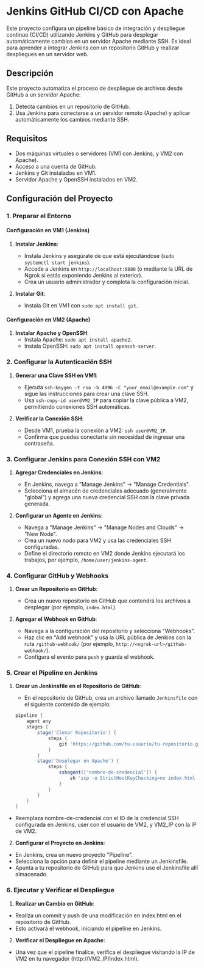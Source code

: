 # Jenkins GitHub CI/CD con Apache

Este proyecto configura un pipeline básico de integración y despliegue continuo (CI/CD) utilizando Jenkins y GitHub para desplegar automáticamente cambios en un servidor Apache mediante SSH. Es ideal para aprender a integrar Jenkins con un repositorio GitHub y realizar despliegues en un servidor web.

## Descripción

Este proyecto automatiza el proceso de despliegue de archivos desde GitHub a un servidor Apache:
1. Detecta cambios en un repositorio de GitHub.
2. Usa Jenkins para conectarse a un servidor remoto (Apache) y aplicar automáticamente los cambios mediante SSH.

## Requisitos

- Dos máquinas virtuales o servidores (VM1 con Jenkins, y VM2 con Apache).
- Acceso a una cuenta de GitHub.
- Jenkins y Git instalados en VM1.
- Servidor Apache y OpenSSH instalados en VM2.

## Configuración del Proyecto

### 1. Preparar el Entorno

#### Configuración en VM1 (Jenkins)
1. **Instalar Jenkins**:
   - Instala Jenkins y asegúrate de que está ejecutándose (`sudo systemctl start jenkins`).
   - Accede a Jenkins en `http://localhost:8080` (o mediante la URL de Ngrok si estás exponiendo Jenkins al exterior).
   - Crea un usuario administrador y completa la configuración inicial.

2. **Instalar Git**:
   - Instala Git en VM1 con `sudo apt install git`.

#### Configuración en VM2 (Apache)
1. **Instalar Apache y OpenSSH**:
   - Instala Apache: `sudo apt install apache2`.
   - Instala OpenSSH: `sudo apt install openssh-server`.

### 2. Configurar la Autenticación SSH

1. **Generar una Clave SSH en VM1**:
   - Ejecuta `ssh-keygen -t rsa -b 4096 -C "your_email@example.com"` y sigue las instrucciones para crear una clave SSH.
   - Usa `ssh-copy-id user@VM2_IP` para copiar la clave pública a VM2, permitiendo conexiones SSH automáticas.

2. **Verificar la Conexión SSH**:
   - Desde VM1, prueba la conexión a VM2: `ssh user@VM2_IP`.
   - Confirma que puedes conectarte sin necesidad de ingresar una contraseña.

### 3. Configurar Jenkins para Conexión SSH con VM2

1. **Agregar Credenciales en Jenkins**:
   - En Jenkins, navega a "Manage Jenkins" -> "Manage Credentials".
   - Selecciona el almacén de credenciales adecuado (generalmente "global") y agrega una nueva credencial SSH con la clave privada generada.

2. **Configurar un Agente en Jenkins**:
   - Navega a "Manage Jenkins" -> "Manage Nodes and Clouds" -> "New Node".
   - Crea un nuevo nodo para VM2 y usa las credenciales SSH configuradas.
   - Define el directorio remoto en VM2 donde Jenkins ejecutará los trabajos, por ejemplo, `/home/user/jenkins-agent`.

### 4. Configurar GitHub y Webhooks

1. **Crear un Repositorio en GitHub**:
   - Crea un nuevo repositorio en GitHub que contendrá los archivos a desplegar (por ejemplo, `index.html`).

2. **Agregar el Webhook en GitHub**:
   - Navega a la configuración del repositorio y selecciona "Webhooks".
   - Haz clic en "Add webhook" y usa la URL pública de Jenkins con la ruta `/github-webhook/` (por ejemplo, `http://<ngrok-url>/github-webhook/`).
   - Configura el evento para `push` y guarda el webhook.

### 5. Crear el Pipeline en Jenkins

1. **Crear un Jenkinsfile en el Repositorio de GitHub**:
   - En el repositorio de GitHub, crea un archivo llamado `Jenkinsfile` con el siguiente contenido de ejemplo:

   ```groovy
   pipeline {
       agent any
       stages {
           stage('Clonar Repositorio') {
               steps {
                   git 'https://github.com/tu-usuario/tu-repositorio.git'
               }
           }
           stage('Desplegar en Apache') {
               steps {
                   sshagent(['nombre-de-credencial']) {
                       sh 'scp -o StrictHostKeyChecking=no index.html user@VM2_IP:/var/www/html/'
                   }
               }
           }
       }
   }

- Reemplaza nombre-de-credencial con el ID de la credencial SSH configurada en Jenkins, user con el usuario de VM2, y VM2_IP con la IP de VM2.
2. **Configurar el Proyecto en Jenkins**:
- En Jenkins, crea un nuevo proyecto "Pipeline".
- Selecciona la opción para definir el pipeline mediante un Jenkinsfile.
- Apunta a tu repositorio de GitHub para que Jenkins use el Jenkinsfile allí almacenado.

### 6. Ejecutar y Verificar el Despliegue

1. **Realizar un Cambio en GitHub**:
- Realiza un commit y push de una modificación en index.html en el repositorio de GitHub.
- Esto activará el webhook, iniciando el pipeline en Jenkins.

2. **Verificar el Despliegue en Apache**:
- Una vez que el pipeline finalice, verifica el despliegue visitando la IP de VM2 en tu navegador (http://VM2_IP/index.html).

